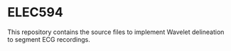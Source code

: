 # ELEC594

This repository contains the source files to implement Wavelet delineation to segment ECG recordings.

